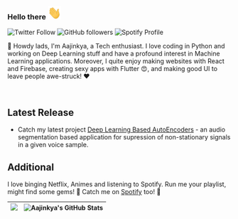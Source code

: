 ### Hello there <img src="https://github.com/aajinkya1203/aajinkya1203/blob/master/resources/wave.gif" width="30px" height="30px">


![Twitter Follow](https://img.shields.io/twitter/follow/aajinkya1203?style=social)
![GitHub followers](https://img.shields.io/github/followers/aajinkya1203?style=social)
![Spotify Profile](http://img.shields.io/badge/Spotify-aajinkya1203-green?style=flat&logo=spotify&??link=http://left&link=https://open.spotify.com/user/7m7i9ksejf0fjmqaampggu451?si=3zIGGcUoTIGkiHQhBzlkSQ&??color=#1DB954)

👋 Howdy lads, I'm Aajinkya, a Tech enthusiast. I love coding in Python and working on Deep Learning stuff and have a profound interest in Machine Learning applications. Moreover, I quite enjoy making websites with React and Firebase, creating sexy apps with Flutter :heart_eyes:, and making good UI to leave people awe-struck! :heart:

<br>

## Latest Release
- Catch my latest project [Deep Learning Based AutoEncoders]([http://rollab.herokuapp.com/](https://github.com/aajinkya1203/Deep-Learning-based-Suppression-of-Non-Stationary-Sounds)) - an audio segmentation based application for supression of non-stationary signals in a given voice sample.


## Additional
I love binging Netflix, Animes and listening to Spotify. Run me your playlist, might find some gems! :eyes: Catch me on [Spotify](https://open.spotify.com/user/7m7i9ksejf0fjmqaampggu451?si=3zIGGcUoTIGkiHQhBzlkSQ) too! :musical_note:

|<img src="https://github-readme-streak-stats.herokuapp.com/?user=aajinkya1203&&theme=buefy-dark&&hide_border=false&&show_icons=true"/>|<img alt="Aajinkya's GitHub Stats" src="https://github-readme-stats.vercel.app/api?username=aajinkya1203&&theme=buefy-dark&&show_icons=true&&hide_border=false&bg_color=1a1b27&icon_color=ff3860&title_color=7957d5&text_color=808080">|
|---|---|

<!-- -->
